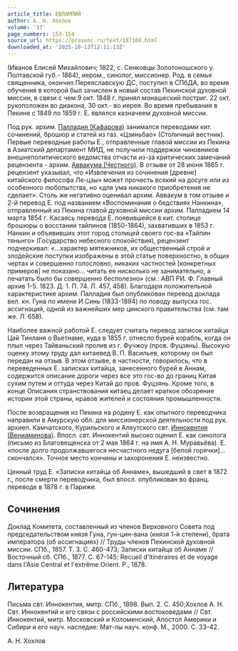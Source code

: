 ```yaml
---
article_title: ЕВЛАМПИЙ
author: А. Н. Хохлов
volume: '17'
page_numbers: 153-154
source_url: https://pravenc.ru/text/187169.html
downloaded_at: '2025-10-13T12:11:13Z'
---
```


(Иванов Елисей Михайлович; 1822, с. Сенковцы Золотоношского у. Полтавской губ.- 1864), иером., синолог, миссионер. Род. в семье священника, окончил Переяславскую ДС, поступил в СПбДА, во время обучения в которой был зачислен в новый состав Пекинской духовной миссии, в связи с чем 9 окт. 1848 г. принял монашеский постриг. 22 окт. рукоположен во диакона, 30 окт.- во иерея. Во время пребывания в Пекине с 1849 по 1859 г. Е. являлся казначеем духовной миссии.

Под рук. архим. [Палладия (Кафарова)](<https://pravenc.ru/text/Палладия (Кафарова).html>) занимался переводами кит. сочинений, брошюр и статей из газ. «Цзиньбао» (Столичный вестник). Первые переводные работы Е., отправленные главой миссии из Пекина в Азиатский департамент МИД, не получили поддержки чиновников внешнеполитического ведомства отчасти из-за критических замечаний рецензента - архим. [Аввакума (Честного)](<https://pravenc.ru/text/Аввакума (Честного).html>). В отзыве от 28 июня 1865 г. рецензент указывал, что «Извлечения из сочинения [древне] китайского философа Ле-цзы» может прочесть всякий на досуге или из особенного любопытства, но «для ума никакого приобретения не сделает». Столь же негативно оценивал архим. Аввакум в том отзыве и 2-й перевод Е. под названием «Воспоминания о бедствиях Нанкина», отправленный из Пекина главой духовной миссии архим. Палладием 14 марта 1854 г. Касаясь перевода Е. появившейся в кит. столице брошюры о восстании тайпинов (1850-1864), захвативших в 1853 г. Нанкин и объявивших этот город столицей своего гос-ва «Тайпин тяньнго» (Государство небесного спокойствия), рецензент подчеркивал: «...характер мятежников, их общественный строй и злодейские поступки изображены в этой статье поверхностно, в общих чертах и совершенно голословно, никаких частностей [конкретных примеров] не показано... читать ее нисколько не занимательно, а печатать было бы совершенно бесполезно» (см.: АВП РИ. Ф. Главный архив 1-5. 1823. Д. 1. П. 74. Л. 457, 458). Благодаря положительной характеристике архим. Палладия был опубликован перевод доклада вел. кн. Гуна по имени И Синь (1833-1894) по поводу выпуска гос. ассигнаций, одной из важнейших мер цинского правительства (см. там же. Л. 658).

Наиболее важной работой Е. следует считать перевод записок китайца Цай Тинланя о Вьетнаме, куда в 1855 г. отнесло бурей корабль, когда он плыл через Тайваньский пролив из г. Фучжоу (пров. Фуцзянь). Высокую оценку этому труду дал китаевед В. П. Васильев, которому он был передан на отзыв. В этом отзыве, в частности, говорилось, что в переведенных Е. записках китайца, занесенного бурей в Аннам, содержится описание дороги через все это гос-во до границ Китая сухим путем и оттуда через Китай до пров. Фуцзянь. Кроме того, в конце Описания странствования китаец делает краткое обозрение истории этой страны, нравов жителей и состояния промышленности.

После возвращения из Пекина на родину Е. как опытного переводчика направили в Амурскую обл. для миссионерской деятельности под рук. архиеп. Камчатского, Курильского и Алеутского свт. [Иннокентия (Вениаминова)](https://pravenc.ru/text/ИННОКЕНТИЙ.html). Впосл. свт. Иннокентий высоко оценил Е. как синолога (письмо из Благовещенска от 2 мая 1864 г. на имя А. Н. Муравьёва). Е. «после долго продолжавшегося несчастного недуга [белой горячки]... скончался». Точное место кончины и захоронения Е. неизвестно.

Ценный труд Е. «Записки китайца об Аннаме», вышедший в свет в 1872 г., после смерти переводчика, был впосл. опубликован во франц. переводе в 1878 г. в Париже.

## Сочинения

Доклад Комитета, составленный из членов Верховного Совета под председательством князя Гуна, гун-цин-вана (князя 1-й степени), брата императора (об ассигнациях) // Труды членов Пекинской духовной миссии. СПб., 1857. Т. 3. С. 460-473; Записки китайца об Аннаме // Восточный сб. СПб., 1877. С. 67-145; Recueil d'itinéraires et de voyage dans l'Asie Central et l'extrême Orient. P., 1878.

## Литература

Письма свт. Иннокентия, митр. СПб., 1898. Вып. 2. С. 450;Хохлов А. Н. Свт. Иннокентий и его связи с российскими востоковедами // Свт. Иннокентий, митр. Московский и Коломенский, Апостол Америки и Сибири и его науч. наследие: Мат-лы науч. конф. М., 2000. С. 33-42.

А. Н. Хохлов
